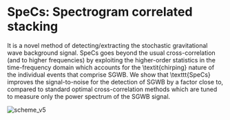 # SpeCs: Spectrogram correlated stacking

It is a novel method of detecting/extracting the stochastic gravitational wave background signal. SpeCs goes beyond the usual cross-correlation (and to higher frequencies) by exploiting the higher-order statistics in the time-frequency domain which accounts for the \textit{chirping} nature of the individual events that comprise SGWB. We show that \texttt{SpeCs} improves the signal-to-noise for the detection of SGWB by a factor close to, compared to standard optimal cross-correlation methods which are tuned to measure only the power spectrum of the SGWB signal.

![scheme_v5](https://github.com/ramitdey/SpeCs/assets/51319756/56b6d89b-6d52-4a90-a53d-0a6969e1d345)
